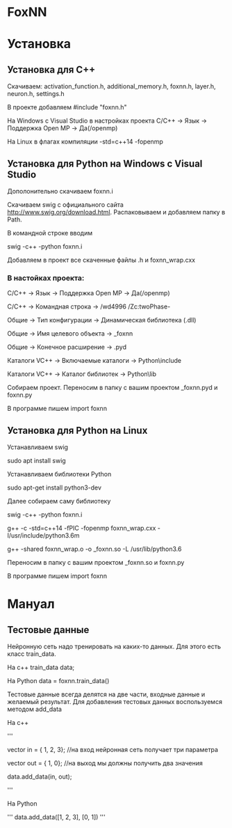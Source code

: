# FoxNN

# Установка
## Установка для С++
Скачиваем:
activation_function.h, additional_memory.h, foxnn.h, layer.h, neuron.h, settings.h

В проекте добавляем #include "foxnn.h"

На Windows с Visual Studio в настройках проекта С/С++ -> Язык -> Поддержка Open MP -> Да(/openmp)

На Linux в флагах компиляции -std=c++14 -fopenmp

## Установка для Python на Windows с Visual Studio
Дополонительно скачиваем foxnn.i

Скачиваем swig с официального сайта <http://www.swig.org/download.html>. Распаковываем и добавляем папку в Path. 

В командной строке вводим 

swig -c++ -python foxnn.i

Добавляем в проект все скаченные файлы .h и foxnn_wrap.cxx

### В настойках проекта:

С/С++ -> Язык -> Поддержка Open MP -> Да(/openmp)

С/С++ -> Командная строка -> /wd4996 /Zc:twoPhase- 

Общие -> Тип конфигурации -> Динамическая библиотека (.dll)

Общие -> Имя целевого объекта -> _foxnn

Общие -> Конечное расширение -> .pyd

Каталоги VC++ -> Включаемые каталоги -> Python\include

Каталоги VC++ -> Каталог библиотек -> Python\lib

Собираем проект. Переносим в папку с вашим проектом _foxnn.pyd и foxnn.py

В программе пишем import foxnn

## Установка для Python на Linux

Устанавливаем swig

sudo apt install swig

Устанавливаем библиотеки Python

sudo apt-get install python3-dev

Далее собираем саму библиотеку

swig -c++ -python foxnn.i

g++ -c -std=c++14 -fPIC -fopenmp foxnn_wrap.cxx -I/usr/include/python3.6m

g++ -shared foxnn_wrap.o -o _foxnn.so -L /usr/lib/python3.6

Переносим в папку с вашим проектом _foxnn.so и foxnn.py

В программе пишем import foxnn

# Мануал

## Тестовые данные

Нейронную сеть надо тренировать на каких-то данных. Для этого есть класс train_data. 

На с++ train_data data;

На Python data = foxnn.train_data()

Тестовые данные всегда делятся на две части, входные данные и желаемый результат. Для добавления тестовых данных воспользуемся методом add_data

На с++

'''

vector<double> in = { 1, 2, 3}; //на вход нейронная сеть получает три параметра
  
vector<double> out = { 1, 0}; //на выход мы должны получить два значения

data.add_data(in, out);

'''

На Python

'''
data.add_data([1, 2, 3], [0, 1])
'''
